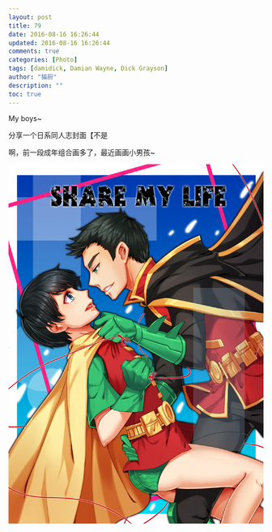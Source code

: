 ```yaml
---
layout: post
title: 79
date: 2016-08-16 16:26:44
updated: 2016-08-16 16:26:44
comments: true
categories: [Photo]
tags: [damidick, Damian Wayne, Dick Grayson]
author: "猫厨"
description: ""
toc: true
---
```


<p>My boys~<br /></p> 
<p>分享一个日系同人志封面【不是</p> 
<p>啊，前一段成年组合画多了，最近画画小男孩~</p>

![](https://raw.githubusercontent.com/alicewish/meowchain247/master/img_cVZNdzJtQk9JV2ZEWURhTzYyZTNtbTRHOFYxcGxPT3VWWkxHbXdLRzRlNTVINHd4M1lyL1J3PT0.jpg)